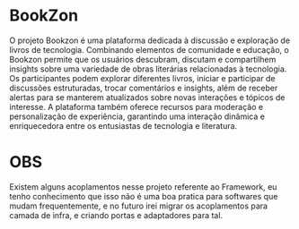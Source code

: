 # BookZon
O projeto Bookzon é uma plataforma dedicada à discussão e exploração de livros de tecnologia. Combinando elementos de comunidade e educação, o Bookzon permite que os usuários descubram, discutam e compartilhem insights sobre uma variedade de obras literárias relacionadas à tecnologia. Os participantes podem explorar diferentes livros, iniciar e participar de discussões estruturadas, trocar comentários e insights, além de receber alertas para se manterem atualizados sobre novas interações e tópicos de interesse. A plataforma também oferece recursos para moderação e personalização de experiência, garantindo uma interação dinâmica e enriquecedora entre os entusiastas de tecnologia e literatura.


# OBS

Existem alguns acoplamentos nesse projeto referente ao Framework, eu tenho conhecimento que isso não é uma boa pratica para softwares que mudam frequentemente, e no futuro irei migrar os acoplamentos para camada de infra, e criando portas e adaptadores para tal.

